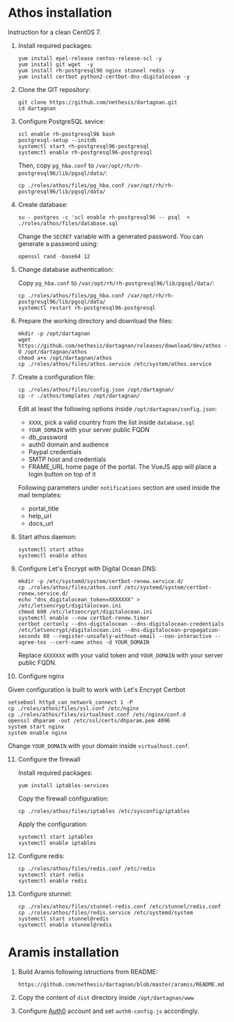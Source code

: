 # Athos installation

Instruction for a clean CentOS 7.


1. Install required packages:

   ```
   yum install epel-release centos-release-scl -y
   yum install git wget  -y
   yum install rh-postgresql96 nginx stunnel redis -y
   yum install certbot python2-certbot-dns-digitalocean -y
   ```

2. Clone the GIT repository:

   ```
   git clone https://github.com/nethesis/dartagnan.git
   cd dartagnan
   ```

3. Configure PostgreSQL sevice:

   ```
   scl enable rh-postgresql96 bash
   postgresql-setup --initdb
   systemctl start rh-postgresql96-postgresql
   systemctl enable rh-postgresql96-postgresql
   ```

   Then, copy `pg_hba.conf` to `/var/opt/rh/rh-postgresql96/lib/pgsql/data/`:

   ```
   cp ./roles/athos/files/pg_hba.conf /var/opt/rh/rh-postgresql96/lib/pgsql/data/
   ```

4. Create database:

   ```
   su - postgres -c 'scl enable rh-postgresql96 -- psql  < ./roles/athos/files/database.sql
   ```

   Change the `SECRET` variable with a generated password.
   You can generate a password using:
   ```
   openssl rand -base64 12
   ```

5. Change database authentication:

   Copy `pg_hba.conf` to `/var/opt/rh/rh-postgresql96/lib/pgsql/data/`:

   ```
   cp ./roles/athos/files/pg_hba.conf /var/opt/rh/rh-postgresql96/lib/pgsql/data/
   systemctl restart rh-postgresql96-postgresql
   ```

6. Prepare the working directory and download the files:

   ```
   mkdir -p /opt/dartagnan
   wget https://github.com/nethesis/dartagnan/releases/download/dev/athos -O /opt/dartagnan/athos
   chmod a+x /opt/dartagnan/athos
   cp ./roles/athos/files/athos.service /etc/system/athos.service
   ```

7. Create a configuration file:

   ```
   cp ./roles/athos/files/config.json /opt/dartagnan/
   cp -r ./athos/templates /opt/dartagnan/
   
   ```

   Edit at least the following options inside `/opt/dartagnan/config.json`:

   - `XXXX`, pick a valid country from the list inside `database.sql`
   - `YOUR_DOMAIN` with your server public FQDN
   - db_password
   - auth0 domain and audience
   - Paypal credentials
   - SMTP host and credentials
   - FRAME_URL home page of the portal. The VueJS app will place a login button on top of it

   Following parameters under `notifications` section are used inside the mail templates:

   - portal_title
   - help_url
   - docs_url

8. Start athos daemon:

   ```
   systemctl start athos
   systemctl enable athos
   ```

9. Configure Let's Encrypt with Digital Ocean DNS:

   ```
   mkdir -p /etc/systemd/system/certbot-renew.service.d/
   cp ./roles/athos/files/athos.conf /etc/systemd/system/certbot-renew.service.d/
   echo "dns_digitalocean_token=XXXXXXX" > /etc/letsencrypt/digitalocean.ini
   chmod 600 /etc/letsencrypt/digitalocean.ini
   systemctl enable --now certbot-renew.timer
   certbot certonly --dns-digitalocean --dns-digitalocean-credentials /etc/letsencrypt/digitalocean.ini --dns-digitalocean-propagation-seconds 60 --register-unsafely-without-email --non-interactive --agree-tos --cert-name athos -d YOUR_DOMAIN
   ```
 
   Replace `XXXXXXX` with your valid token and `YOUR_DOMAIN` with your server public FQDN.

10. Configure nginx

   Given configuration is built to work with Let's Encrypt Certbot

   ```
   setsebool httpd_can_network_connect 1 -P
   cp ./roles/athos/files/ssl.conf /etc/nginx
   cp ./roles/athos/files/virtualhost.conf /etc/nginx/conf.d
   openssl dhparam -out /etc/ssl/certs/dhparam.pem 4096
   system start nginx
   system enable nginx
   ```

   Change `YOUR_DOMAIN` with your domain inside `virtualhost.conf`.

11. Configure the firewall

    Install required packages:
    ```
    yum install iptables-services
    ```

    Copy the firewall configuration:
    ```
    cp ./roles/athos/files/iptables /etc/sysconfig/iptables
    ```

    Apply the configuration:
    ```
    systemctl start iptables
    systemctl enable iptables
    ```

12. Configure redis:

    ```
    cp ./roles/athos/files/redis.conf /etc/redis
    systemctl start redis
    systemctl enable redis
    ```

13. Configure stunnel:

    ```
    cp ./roles/athos/files/stunnel-redis.conf /etc/stunnel/redis.conf
    cp ./roles/athos/files/redis.service /etc/systemd/system
    systemctl start stunnel@redis
    systemctl enable stunnel@redis
    ```

# Aramis installation

1. Build Aramis following istructions from README:
   ```
   https://github.com/nethesis/dartagnan/blob/master/aramis/README.md
   ```

2. Copy the content of `dist` directory inside `/opt/dartagnan/www`

3. Configure [Auth0](https://auth0.com/) account and set `auth0-config.js` accordingly.
